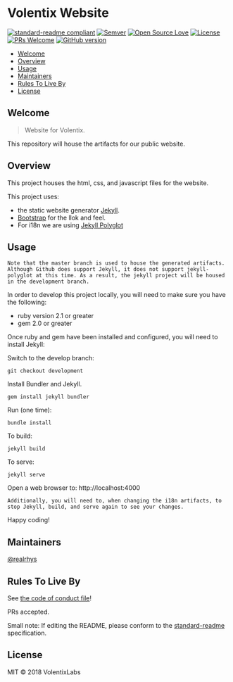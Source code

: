 # Volentix Website

[![standard-readme compliant](https://img.shields.io/badge/standard--readme-OK-green.svg?style=flat-square)](https://github.com/RichardLitt/standard-readme)
[![Semver](http://img.shields.io/SemVer/2.0.0.png)](http://semver.org/spec/v2.0.0.html)
[![Open Source Love](https://badges.frapsoft.com/os/v1/open-source.svg?v=102)](https://github.com/ellerbrock/open-source-badge/)
[![License](https://badges.frapsoft.com/os/mit/mit.svg?v=102)](https://github.com/ellerbrock/open-source-badge/)
[![PRs Welcome](https://img.shields.io/badge/PRs-welcome-brightgreen.svg?style=flat-square)](http://makeapullrequest.com)
[![GitHub version](https://badge.fury.io/gh/boennemann%2Fbadges.svg)](http://badge.fury.io/gh/boennemann%2Fbadges)


  * [Welcome](#welcome)
  * [Overview](#overview)
  * [Usage](#usage)
  * [Maintainers](#maintainers)
  * [Rules To Live By](#rules-to-live-by)
  * [License](#license)

## Welcome

> Website for Volentix.

This repository will house the artifacts for our public website. 

## Overview

This project houses the html, css, and javascript files for the website.

This project uses:

  * the static website generator [Jekyll](https://jekyllrb.com/).
  * [Bootstrap](https://getbootstrap.com/) for the llok and feel.
  * For i18n we are using [Jekyll Polyglot](https://github.com/untra/polyglot)

## Usage

```
Note that the master branch is used to house the generated artifacts. Although Github does support Jekyll, it does not support jekyll-polyglot at this time. As a result, the jekyll project will be housed in the development branch.
```

In order to develop this project locally, you will need to make sure you have the following:
  * ruby version 2.1 or greater
  * gem 2.0 or greater

Once ruby and gem have been installed and configured, you will need to install Jekyll:

Switch to the develop branch:

```
git checkout development
```

Install Bundler and Jekyll.

```
gem install jekyll bundler
```

Run (one time):
```
bundle install
```

To build:
```
jekyll build
```

To serve:
```
jekyll serve
```

Open a web browser to: http://localhost:4000

```
Additionally, you will need to, when changing the i18n artifacts, to stop Jekyll, build, and serve again to see your changes.
```

Happy coding!

## Maintainers

[@realrhys](https://github.com/realrhys)

## Rules To Live By

See [the code of conduct file](code-of-conduct.md)!

PRs accepted.

Small note: If editing the README, please conform to the [standard-readme](https://github.com/RichardLitt/standard-readme) specification.

## License

MIT © 2018 VolentixLabs
